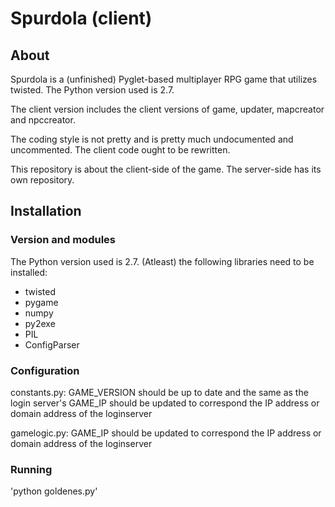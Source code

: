 # Spurdola (client)

## About
Spurdola is a (unfinished) Pyglet-based multiplayer RPG game that utilizes twisted. The Python version used is 2.7. 

The client version includes the client versions of game, updater, mapcreator and npccreator.

The coding style is not pretty and is pretty much undocumented and uncommented. The client code ought to be rewritten. 

This repository is about the client-side of the game. The server-side has its own repository.

## Installation
### Version and modules
The Python version used is 2.7. (Atleast) the following libraries need to be installed:
- twisted
- pygame
- numpy
- py2exe
- PIL
- ConfigParser

### Configuration
constants.py:
GAME_VERSION should be up to date and the same as the login server's
GAME_IP should be updated to correspond the IP address or domain address of the loginserver

gamelogic.py:
GAME_IP should be updated to correspond the IP address or domain address of the loginserver

### Running
'python goldenes.py'

